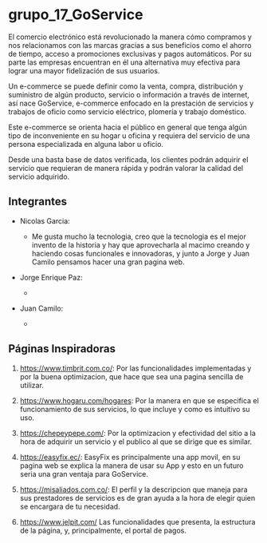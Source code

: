 # grupo_17_GoService

El comercio electrónico está revolucionado la manera cómo compramos y nos relacionamos con las marcas gracias a sus beneficios como el ahorro de tiempo, acceso a promociones exclusivas y pagos automáticos. Por su  parte las empresas encuentran en él una alternativa muy efectiva para lograr una mayor fidelización de sus usuarios. 

Un e-commerce se puede definir como la venta, compra, distribución y suministro de algún producto, servicio o información a través de internet, así nace GoService, e-commerce enfocado en la prestación de servicios y trabajos de oficio como servicio eléctrico, plomería y trabajo doméstico.

Este e-commerce se orienta hacia el público en general que tenga algún tipo de inconveniente en su hogar u oficina y requiera del servicio de una persona especializada en alguna labor u oficio.

Desde una basta base de datos verificada, los clientes podrán adquirir el servicio que requieran de manera rápida y podrán valorar la calidad del servicio adquirido.

## Integrantes
- Nicolas Garcia:
      
    - Me gusta mucho la tecnologia, creo que la tecnologia es el mejor invento de la historia y hay que aprovecharla al macimo creando y haciendo cosas funcionales e                 innovadoras,     y junto a Jorge y Juan Camilo pensamos hacer una gran pagina web. 
   
- Jorge Enrique Paz:
    
    - 
- Juan Camilo:
    
    -

## Páginas Inspiradoras

1. https://www.timbrit.com.co/:
    Por las funcionalidades implementadas y por la buena optimizacion, que hace que sea una pagina sencilla de utilizar.

2. https://www.hogaru.com/hogares:
    Por la manera en que se especifica el funcionamiento de sus servicios, lo que incluye y como es intuitivo su uso.
    
3. https://chepeypepe.com/:
    Por la optimizacion y efectividad del sitio a la hora de adquirir un servicio y el publico al que se dirige que es similar.
    
4. https://easyfix.ec/:
    EasyFix es principalmente una app movil, en su pagina web se explica la manera de usar su App y esto en un futuro seria una gran ventaja para GoService.  

5. https://misaliados.com.co/:
    El perfil y la descripcion que maneja para sus prestadores de servicios es de gran ayuda a la hora de elegir quien se encargara de tu necesidad.
    
6. https://www.jelpit.com/
    Las funcionalidades que presenta, la estructura de la página, y, principalmente, el portal de pagos.




